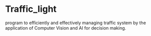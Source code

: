 # Traffic_light
program to efficiently and effectively managing traffic system by the application of Computer Vision and AI for decision making.
